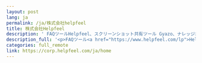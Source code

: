 ```yaml
---
layout: post
lang: ja
permalink: /ja/株式会社helpfeel
title: 株式会社Helpfeel
description: ' FAQツールHelpfeel、スクリーンショット共有ツール Gyazo、ナレッジ共有ツールCosenseの開発、運営。開発拠点は京都。 '
description_full: '<p>FAQツール<a href="https://www.helpfeel.com/lp">Helpfeel</a>、スクリーンショット共有ツール <a href="https://gyazo.com/">Gyazo</a>、ナレッジ共有ツール<a href="https://cosen.se/product">Cosense</a>の開発、運営。開発拠点は京都。</p>'
categories: full_remote
link: https://corp.helpfeel.com/ja/home
---
```

